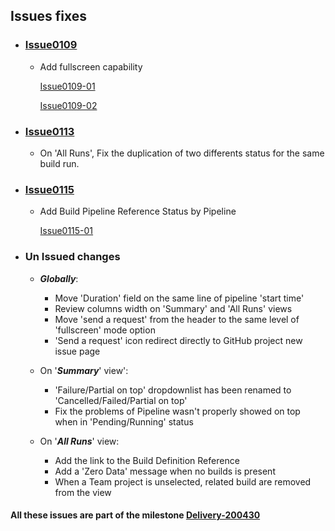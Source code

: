 ## Issues fixes

- ### [Issue0109](https://github.com/expertasolutions/VstsDashboard/Delivery-20April-01/issues/109)
  - Add fullscreen capability
  
    [Issue0109-01](_ReleaseNotes/Delivery200430/Issue0109/Issue0109-01.png)

    [Issue0109-02](_ReleaseNotes/Delivery200430/Issue0109/Issue0109-02.png)

- ### [Issue0113](https://github.com/expertasolutions/VstsDashboard/Delivery-20April-01/issues/113)
  - On 'All Runs', Fix the duplication of two differents status for the same build run.

- ### [Issue0115](https://github.com/expertasolutions/VstsDashboard/Delivery-20April-01/issues/115)
  - Add Build Pipeline Reference Status by Pipeline

    [Issue0115-01](_ReleaseNotes/Delivery200430/Issue0115/Issue0115-01.png)

- ### Un Issued changes

  - ***Globally***:
    - Move 'Duration' field on the same line of pipeline 'start time'
    - Review columns width on 'Summary' and 'All Runs' views
    - Move 'send a request' from the header to the same level of 'fullscreen' mode option
    - 'Send a request' icon redirect directly to GitHub project new issue page

  - On '***Summary***' view':
    - 'Failure/Partial on top' dropdownlist has been renamed to 'Cancelled/Failed/Partial on top'
    - Fix the problems of Pipeline wasn't properly showed on top when in 'Pending/Running' status

  - On '***All Runs***' view:
    - Add the link to the Build Definition Reference
    - Add a 'Zero Data' message when no builds is present
    - When a Team project is unselected, related build are removed from the view

#### All these issues are part of the milestone [Delivery-200430](https://github.com/expertasolutions/VstsDashboard/milestone/2)